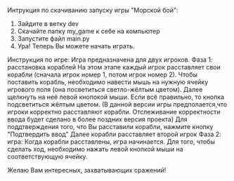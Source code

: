 Интрукция по скачиванию запуску игры "Морской бой":
  1. Зайдите в ветку dev
  2. Скачайте папку my_game к себе на компьютер
  3. Запустите файл main.py
  4. Ура! Теперь Вы можете начать играть.
  
 Инструкция по игре:
  Игра предназначена для двух игроков. 
  Фаза 1: расстановка кораблей
    На этом этапе каждый игрок расставляет свои корабли (сначала игрок номер 1, потом игрок номер 2). 
    Чтобы поставить корабль, необходимо навести мышь на нужную ячейку игрового поля (она посветиться светло-жёлтым цветом).
    Далее щелкнуть на неё левой кнопокой мыши. Если всё правильно, то кнопка подсветиться жёлтым цветом.
    (В данной версии игры предполается,что игроки корректно расставляют корабли. 
    Отслеживание корректности ввода будет сделано в более поздних версия проекта)
    Для поддтверждения того, что Вы расставили корабли, нажмите кнопку "Подтвердить ввод"
    Далее корабли расставляет второй игрок
  Фаза 2: игра:
  Когда корабли расставлены, игра начинается. 
  Для того, чтобы сделать ход, необходимо нажать левой кнопкой мыши на соответствующую ячейку.
  
Желаю Вам интересных, захватывающих сражений!
    
